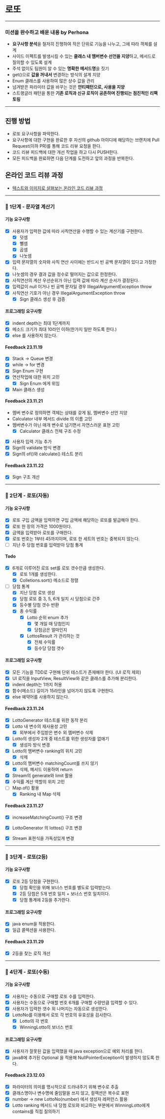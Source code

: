 # 로또

---

### 미션을 완수하고 배운 내용 by Perhona
- **요구사항 분석**을 철저히 진행하여 작은 단위로 기능을 나누고, 그에 따라 객체를 설계
- 사이드 이펙트를 발생시킬 수 있는 **클래스 내 멤버변수 선언을 지양**하고, 메서드로 질의할 수 있도록 설계
- 주석 없이도 팀원이 알 수 있는 **명확한 메서드명**을 짓기
- get()으로 **값을 꺼내서** 변경하는 방식의 설계 지양
- Enum 클래스를 사용하여 많은 상수 값을 관리
- 넘겨받은 파라미터 값을 바꾸는 것은 **안티패턴으로, 사용을 지양**
- 스트랭글러 패턴을 통한 **기존 로직과 신규 로직이 공존하며 진행되는 점진적인 리팩토링**

---
## 진행 방법
* 로또 요구사항을 파악한다.
* 요구사항에 대한 구현을 완료한 후 자신의 github 아이디에 해당하는 브랜치에 Pull Request(이하 PR)를 통해 코드 리뷰 요청을 한다.
* 코드 리뷰 피드백에 대한 개선 작업을 하고 다시 PUSH한다.
* 모든 피드백을 완료하면 다음 단계를 도전하고 앞의 과정을 반복한다.

## 온라인 코드 리뷰 과정
* [텍스트와 이미지로 살펴보는 온라인 코드 리뷰 과정](https://github.com/next-step/nextstep-docs/tree/master/codereview)

--- 
### 🚀 1단계 - 문자열 계산기

#### 기능 요구사항
* [x] 사용자가 입력한 값에 따라 사칙연산을 수행할 수 있는 계산기를 구현한다.
  * [x] 덧셈
  * [x] 뺄셈
  * [x] 곱셈
  * [x] 나눗셈
* [x] 입력 문자열의 숫자와 사칙 연산 사이에는 반드시 빈 공백 문자열이 있다고 가정한다.
* [x] 나눗셈의 경우 결과 값을 정수로 떨어지는 값으로 한정한다.
* [x] 사칙연산의 계산 우선순위가 아닌 입력 값에 따라 계산 순서가 결정된다.
* [x] 입력값이 null 이거나 빈 공백 문자일 경우 IllegalArgumentException throw
* [x] 사칙연산 기호가 아닌 경우 IllegalArgumentException throw
  * [x] Sign 클래스 생성 후 검증

#### 프로그래밍 요구사항
* [x] indent depth는 최대 1단계까지
* [x] 메소드 크기가 최대 10라인 이하(한가지 일만 하도록 한다.)
* [x] else 를 사용하지 않는다.

#### Feedback 23.11.19
* [x] Stack -> Queue 변경
* [x] while -> for 변경
* [x] Sign Enum 구현
* [x] 연산작업에 대한 위치 고민
  * [x] Sign Enum 에게 위임
* [x] Main 클래스 생성

#### Feedback 23.11.21
* 멤버 변수로 정의하면 객체는 상태를 갖게 됨, 멤버변수 선언 지양
* Calculator 내부 메서드 divide 의 이름 고민
* 멤버변수가 아닌 매개 변수로 넘기면서 자연스러운 표현 고민
  * [x] Calculator 클래스 전체 구조 수정
* [x] 사용자 입력 기능 추가
* [x] Sign의 validate 방식 변경
* [x] Sign의 of()와 calculate() 테스트 분리

#### Feedback 23.11.22
* [x] Sign 구조 개선

---
### 🚀 2단계 - 로또(자동)

#### 기능 요구사항
* [x] 로또 구입 금액을 입력하면 구입 금액에 해당하는 로또를 발급해야 한다.
* [x] 로또 한 장의 가격은 1000원이다.
* [x] 금액을 입력받아 로또를 구매한다.
* [x] 로또 번호는 1부터 45까지이며, 로또 한 세트의 번호는 중복되지 않는다.
* [ ] 지난 주 당첨 번호를 입력받아 당첨 통계

#### Todo
* [x] 6개로 이루어진 로또 set를 로또 갯수만큼 생성한다.
  * [x] 로또 1개를 생성한다.
  * [x] Colletions.sort() 메소드로 정렬
* [ ] 당첨 통계
  * [x] 지난 당첨 로또 생성 
  * [x] 당첨 로또 중 3, 5, 6개 일치 시 당첨으로 간주
  * [x] 등수별 당첨 갯수 반환
  * [x] 총 수익률
    * [x] Lotto 순위 enum 추가
      * [x] 몇 개일 때 당첨인지
      * [x] 당첨금은 얼마인지
    * [x] LottosResult 가 관리하는 것
      * [x] 전체 수익률
      * [x] 등수당 당첨 갯수

#### 프로그래밍 요구사항
* [x] 모든 기능을 TDD로 구현해 단위 테스트가 존재해야 한다. (UI 로직 제외)
* [x] UI 로직을 InputView, ResultView와 같은 클래스를 추가해 분리한다.
* [x] indent depth는 1까지 허용
* [x] 함수(메소드) 길이가 15라인을 넘어가지 않도록 구현한다.
* [x] else 예약어를 사용하지 않는다.

#### Feedback 23.11.24
* [x] LottoGenerator 테스트를 위한 동작 분리
* [x] Lotto 내 변수의 재사용성 고민
  * [x] 외부에서 주입받은 변수 외 멤버변수 삭제
* [x] Lotto의 생성자 2개 중 테스트를 위한 생성자를 없애기
  * [x] 생성자 방식 변경
* [x] Lotto의 멤버변수 ranking의 위치 고민
  * [x] 삭제
* [x] Lotto의 멤버변수 matchingCount를 쓰지 않기
  * [x] 삭제, 메서드 이용하여 return
* [x] Stream의 generate와 limit 활용
* [x] 수익률 계산 역할의 위치 고민
* [ ] Map.of() 활용
  * [x] Ranking 내 Map 삭제

#### Feedback 23.11.27
* [x] increaseMatchingCount() 구조 변경
* [x] LottoGenerator 의 lottos() 구조 변경
* [x] Stream 표현식을 가독성있게 변경


---
### 🚀 3단계 - 로또(2등)

#### 기능 요구사항
* [x] 로또 2등 당첨을 구현한다.
  * [x] 당첨 확인을 위해 보너스 번호를 별도로 입력받는다.
  * [x] 2등 당첨은 5개 번호 일치 + 보너스 번호 일치이다.
  * [x] 당첨 통계에 2등을 추가한다.

#### 프로그래밍 요구사항
* [x] java enum을 적용한다.
* [x] 일급 콜렉션을 사용한다.

#### Feedback 23.11.29
* [x] 2등을 찾는 로직 개선

---
### 🚀 4단계 - 로또(수동)

#### 기능 요구사항
* [x] 사용자는 수동으로 구매할 로또 수를 입력한다.
* [x] 사용자는 수동으로 구매할 번호 6개를 구매할 수량만큼 입력할 수 있다.
* [x] 사용자가 입력한 갯수 외 나머지는 자동으로 생성한다.
* [x] LottoNo를 이용해서 로또 각 번호의 유효성을 검사한다.
  * [x] Lotto의 각 번호
  * [x] WinningLotto의 보너스 번호

#### 프로그래밍 요구사항
* [x] 사용자가 잘못된 값을 입력했을 때 java exception으로 예외 처리를 한다.
* [x] java8에 추가된 Optional 을 적용해 NullPointerException이 발생하지 않도록 한다.

#### Feedback 23.12.03
* [x] 파라미터의 의미를 명시적으로 드러내주기 위해 변수로 추출
* [x] 클래스명이나 변수명에 줄임말을 쓰지 않고, 컬렉션은 복수로 표현
* [x] number -> new LottoNo(number) 에서 생성자 레퍼런스 활용
* [x] Lotto ranking 메서드 내 당첨 로또와 비교하는 부분에서 WinningLotto에게 contains를 직접 질의하기
